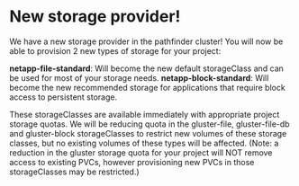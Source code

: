 # New storage provider!

We have a new storage provider in the pathfinder cluster!  You will now be able to provision 2 new types of storage for your project: 

**netapp-file-standard**: Will become the new default storageClass and can be used for most of your storage needs.
**netapp-block-standard**: Will become the new recommended storage for applications that require block access to persistent storage.

These storageClasses are available immediately with appropriate project storage quotas.  We will be reducing quota in the gluster-file, gluster-file-db and gluster-block storageClasses to restrict new volumes of these storage classes, but no existing volumes of these types will be affected.  (Note: a reduction in the gluster storage quota for your project will NOT remove access to existing PVCs, however provisioning new PVCs in those storageClasses may be restricted.)
